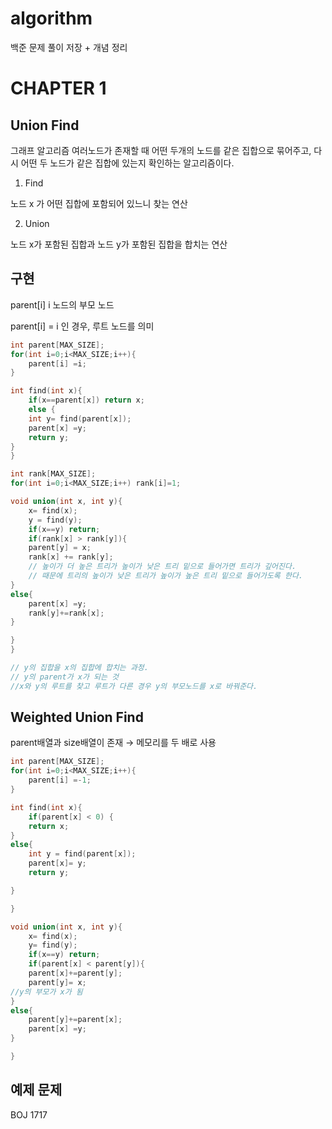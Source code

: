 # algorithm
백준 문제 풀이 저장 + 개념 정리







# CHAPTER 1 
## Union Find
그래프 알고리즘
여러노드가 존재할 때 어떤 두개의 노드를 같은 집합으로 묶어주고, 다시 어떤 두 노드가 같은 집합에 있는지 확인하는 알고리즘이다.

1) Find

노드 x 가 어떤 집합에 포함되어 있느니 찾는 연산

2) Union

노드 x가 포함된 집합과 노드 y가 포함된 집합을 합치는 연산

## 구현

parent[i] i 노드의 부모 노드

parent[i] = i 인 경우, 루트 노드를 의미

```cpp
int parent[MAX_SIZE];
for(int i=0;i<MAX_SIZE;i++){
	parent[i] =i;
}
```

```cpp
int find(int x){
	if(x==parent[x]) return x;
	else {
	int y= find(parent[x]);
	parent[x] =y;
	return y;
}
}
```

```cpp
int rank[MAX_SIZE];
for(int i=0;i<MAX_SIZE;i++) rank[i]=1;

void union(int x, int y){
	x= find(x);
	y = find(y);
	if(x==y) return;
	if(rank[x] > rank[y]){
	parent[y] = x;
	rank[x] += rank[y];
	// 높이가 더 높은 트리가 높이가 낮은 트리 밑으로 들어가면 트리가 깊어진다.
	// 때문에 트리의 높이가 낮은 트리가 높이가 높은 트리 밑으로 들어가도록 한다.
}
else{
	parent[x] =y;
	rank[y]+=rank[x];
}

}
}

// y의 집합을 x의 집합에 합치는 과정.
// y의 parent가 x가 되는 것
//x와 y의 루트를 찾고 루트가 다른 경우 y의 부모노드를 x로 바꿔준다.

```

## Weighted Union Find

parent배열과 size배열이 존재 → 메모리를 두 배로 사용

```cpp
int parent[MAX_SIZE];
for(int i=0;i<MAX_SIZE;i++){
	parent[i] =-1;
}

int find(int x){
	if(parent[x] < 0) {
	return x;
}
else{
	int y = find(parent[x]);
	parent[x]= y;
	return y;

}

}

void union(int x, int y){
	x= find(x);
	y= find(y);
	if(x==y) return;
	if(parent[x] < parent[y]){
	parent[x]+=parent[y];
	parent[y]= x;
//y의 부모가 x가 됨
}
else{
	parent[y]+=parent[x];
	parent[x] =y;
}

}
```

## 예제 문제

BOJ 1717

